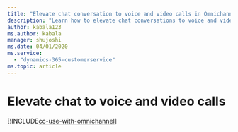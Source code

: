 ```yaml
---
title: "Elevate chat conversation to voice and video calls in Omnichannel for Customer Service | MicrosoftDocs"
description: "Learn how to elevate chat conversations to voice and video calls in Omnichannel for Customer Service"
author: kabala123
ms.author: kabala
manager: shujoshi
ms.date: 04/01/2020
ms.service: 
  - "dynamics-365-customerservice"
ms.topic: article
---
```


# Elevate chat to voice and video calls

[!INCLUDE[cc-use-with-omnichannel](../../../includes/cc-use-with-omnichannel.md)]

